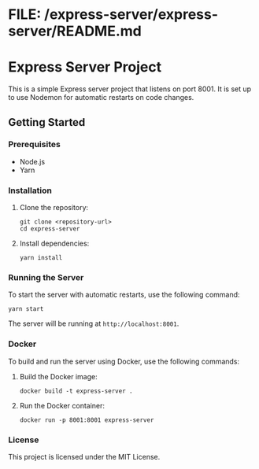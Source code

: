 # FILE: /express-server/express-server/README.md

# Express Server Project

This is a simple Express server project that listens on port 8001. It is set up to use Nodemon for automatic restarts on code changes.

## Getting Started

### Prerequisites

- Node.js
- Yarn

### Installation

1. Clone the repository:
   ```
   git clone <repository-url>
   cd express-server
   ```

2. Install dependencies:
   ```
   yarn install
   ```

### Running the Server

To start the server with automatic restarts, use the following command:
```
yarn start
```

The server will be running at `http://localhost:8001`.

### Docker

To build and run the server using Docker, use the following commands:

1. Build the Docker image:
   ```
   docker build -t express-server .
   ```

2. Run the Docker container:
   ```
   docker run -p 8001:8001 express-server
   ```

### License

This project is licensed under the MIT License.